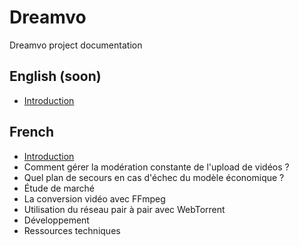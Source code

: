 # Dreamvo
Dreamvo project documentation

## English (soon)
* <a href="EN/intro.md">Introduction</a>

## French
* <a href="FR/intro.md">Introduction</a>
* Comment gérer la modération constante de l'upload de vidéos ?
* Quel plan de secours en cas d'échec du modèle économique ?
* Étude de marché
* La conversion vidéo avec FFmpeg
* Utilisation du réseau pair à pair avec WebTorrent
* Développement
* Ressources techniques
